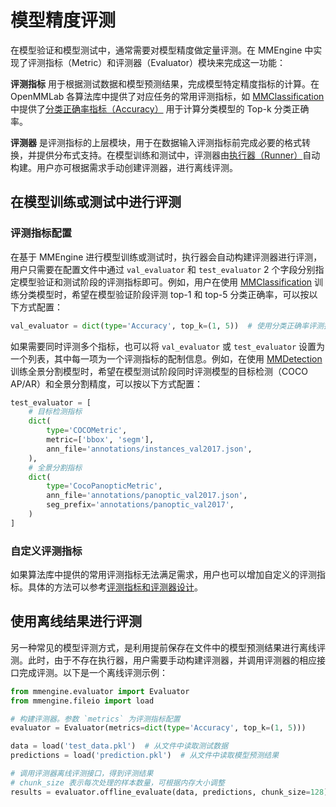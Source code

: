 # 模型精度评测

在模型验证和模型测试中，通常需要对模型精度做定量评测。在 MMEngine 中实现了评测指标（Metric）和评测器（Evaluator）模块来完成这一功能：

**评测指标** 用于根据测试数据和模型预测结果，完成模型特定精度指标的计算。在 OpenMMLab 各算法库中提供了对应任务的常用评测指标，如 [MMClassification](https://github.com/open-mmlab/mmclassification) 中提供了[分类正确率指标（Accuracy）](https://mmclassification.readthedocs.io/zh_CN/dev-1.x/generated/mmcls.evaluation.Accuracy.html) 用于计算分类模型的 Top-k 分类正确率。

**评测器** 是评测指标的上层模块，用于在数据输入评测指标前完成必要的格式转换，并提供分布式支持。在模型训练和测试中，评测器由[执行器（Runner）](https://mmengine.readthedocs.io/zh_CN/latest/api/runner.html)自动构建。用户亦可根据需求手动创建评测器，进行离线评测。

## 在模型训练或测试中进行评测

### 评测指标配置

在基于 MMEngine 进行模型训练或测试时，执行器会自动构建评测器进行评测，用户只需要在配置文件中通过 `val_evaluator` 和 `test_evaluator` 2 个字段分别指定模型验证和测试阶段的评测指标即可。例如，用户在使用 [MMClassification](https://github.com/open-mmlab/mmclassification) 训练分类模型时，希望在模型验证阶段评测 top-1 和 top-5 分类正确率，可以按以下方式配置：

```python
val_evaluator = dict(type='Accuracy', top_k=(1, 5))  # 使用分类正确率评测指标
```

如果需要同时评测多个指标，也可以将 `val_evaluator` 或 `test_evaluator` 设置为一个列表，其中每一项为一个评测指标的配制信息。例如，在使用 [MMDetection](https://github.com/open-mmlab/mmdetection) 训练全景分割模型时，希望在模型测试阶段同时评测模型的目标检测（COCO AP/AR）和全景分割精度，可以按以下方式配置：

```python
test_evaluator = [
    # 目标检测指标
    dict(
        type='COCOMetric',
        metric=['bbox', 'segm'],
        ann_file='annotations/instances_val2017.json',
    ),
    # 全景分割指标
    dict(
        type='CocoPanopticMetric',
        ann_file='annotations/panoptic_val2017.json',
        seg_prefix='annotations/panoptic_val2017',
    )
]
```

### 自定义评测指标

如果算法库中提供的常用评测指标无法满足需求，用户也可以增加自定义的评测指标。具体的方法可以参考[评测指标和评测器设计](/docs/zh_cn/design/metric_and_evaluator.md)。

## 使用离线结果进行评测

另一种常见的模型评测方式，是利用提前保存在文件中的模型预测结果进行离线评测。此时，由于不存在执行器，用户需要手动构建评测器，并调用评测器的相应接口完成评测。以下是一个离线评测示例：

```python
from mmengine.evaluator import Evaluator
from mmengine.fileio import load

# 构建评测器。参数 `metrics` 为评测指标配置
evaluator = Evaluator(metrics=dict(type='Accuracy', top_k=(1, 5)))

data = load('test_data.pkl')  # 从文件中读取测试数据
predictions = load('prediction.pkl')  # 从文件中读取模型预测结果

# 调用评测器离线评测接口，得到评测结果
# chunk_size 表示每次处理的样本数量，可根据内存大小调整
results = evaluator.offline_evaluate(data, predictions, chunk_size=128)

```

